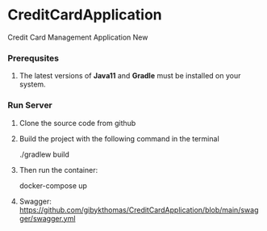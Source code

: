 # CreditCardApplication
Credit Card Management Application New

### Prerequsites
1. The latest versions of **Java11** and **Gradle** must be installed on your system. 
    

### Run Server
1. Clone the source code from github
 
 
2. Build the project with the following command in the terminal
 
    ./gradlew build
 
 3. Then run the container:
 
    docker-compose up
 
 4. Swagger: https://github.com/gibykthomas/CreditCardApplication/blob/main/swagger/swagger.yml
```
